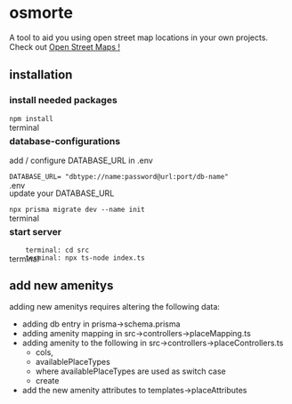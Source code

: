 # osmorte
A tool to aid you using open street map locations in your own projects.
Check out 
<a href="https://www.openstreetmap.de/">Open Street Maps !</a>


## installation

### install needed packages
<p style="position: absolute;">terminal</p>

``` 
npm install
```

### database-configurations
add / configure DATABASE_URL in .env

<p style="position: absolute;">.env</p>

```
DATABASE_URL= "dbtype://name:password@url:port/db-name"
```

update your DATABASE_URL
<p style="position: absolute;">terminal</p>

```
npx prisma migrate dev --name init
```

### start server
<p style="position: absolute;">terminal</p>

```
    terminal: cd src
    terminal: npx ts-node index.ts
``` 

## add new amenitys
adding new amenitys requires altering the following data:
- adding db entry in                    prisma->schema.prisma 
- adding amenity mapping in             src->controllers->placeMapping.ts
- adding amenity to the following in    src->controllers->placeControllers.ts
    - cols,
    - availablePlaceTypes 
    - where availablePlaceTypes are used as switch case
    - create            
- add the new amenity attributes to templates->placeAttributes
